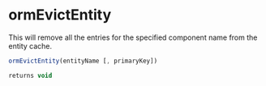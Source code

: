 # ormEvictEntity

This will remove all the entries for the specified component name from the entity cache.

```javascript
ormEvictEntity(entityName [, primaryKey])
```

```javascript
returns void
```
